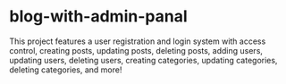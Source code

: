 # blog-with-admin-panal
This project features a user registration and login system with access control, creating posts, updating posts, deleting posts, adding users, updating users, deleting users, creating categories, updating categories, deleting categories, and more!
